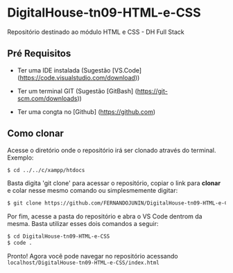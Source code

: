 # DigitalHouse-tn09-HTML-e-CSS
Repositório destinado ao módulo HTML e CSS - DH Full Stack

## Pré Requisitos

- Ter uma IDE instalada (Sugestão [VS.Code] (https://code.visualstudio.com/download))

- Ter um terminal GIT (Sugestão [GitBash] (https://git-scm.com/downloads))

- Ter uma congta no [Github] (https://github.com)

## Como clonar

Acesse o diretório onde o repositório irá ser clonado através do terminal.
Exemplo:
``` sh
$ cd ../../c/xampp/htdocs
```

Basta digita 'git clone' para acessar o repositório, copiar o link para **clonar** e colar nesse mesmo comando ou simplesmemente digitar:

``` sh
$ git clone https://github.com/FERNANDOJUNIN/DigitalHouse-tn09-HTML-e-CSS
```

Por fim, acesse a pasta do repositório e abra o VS Code dentrom da mesma. Basta utilizar esses dois comandos a seguir:

``` sh
$ cd DigitalHouse-tn09-HTML-e-CSS
$ code .
```
Pronto! Agora você pode navegar no repositório acessando `localhost/DigitalHouse-tn09-HTML-e-CSS/index.html`